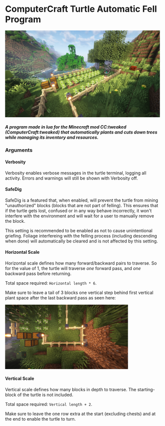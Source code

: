 # ComputerCraft Turtle Automatic Fell Program

![Landscape showing ComputerCraft turtle Automatic Fell Program](./hero.png)

##### A program made in lua for the Minecraft mod CC:tweaked (ComputerCraft:tweaked) that automatically plants and cuts down trees while managing its inventory and resources.

### Arguments

#### Verbosity

Verbosity enables verbose messages in the turtle terminal, logging all activity. Errors and warnings will still be shown with Verbosity off.

#### SafeDig

SafeDig is a featured that, when enabled, will prevent the turtle from mining "unauthorized" blocks (blocks that are not part of felling). This ensures that if the turtle gets lost, confused or in any way behave incorrectly, it won't interfere with the environment and will wait for a user to manually remove the block.

This setting is recommended to be enabled as not to cause unintentional griefing. Foliage interfereing with the felling process (including descending when done) will automatically be cleared and is not affected by this setting.

#### Horizontal Scale

Horizontal scale defines how many forward/backward pairs to traverse. So for the value of 1, the turtle will traverse _one_ forward pass, and _one_ backward pass before returning.

Total space required: `Horizontal length * 6`.

Make sure to leave a tail of 3 blocks one vertical step behind first vertical plant space after the last backward pass as seen here:

<img src="./tail.png" width=400px>

#### Vertical Scale

Vertical scale defines how many blocks in depth to traverse. The starting-block of the turtle is not included.

Total space required: `Vertical length + 2`.

Make sure to leave the one row extra at the start (excluding chests) and at the end to enable the turtle to turn.
